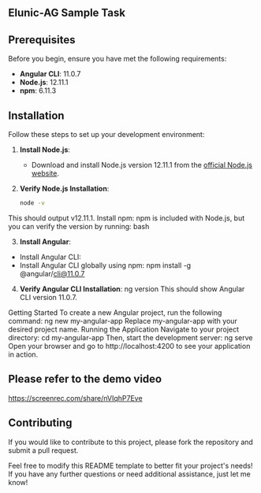 
## Elunic-AG Sample Task

## Prerequisites

Before you begin, ensure you have met the following requirements:

- **Angular CLI**: 11.0.7
- **Node.js**: 12.11.1
- **npm**: 6.11.3

## Installation

Follow these steps to set up your development environment:

1. **Install Node.js**:
   - Download and install Node.js version 12.11.1 from the [official Node.js website](https://nodejs.org/en/download/releases/).

2. **Verify Node.js Installation**:
   ```bash
   node -v
This should output v12.11.1.
Install npm:
npm is included with Node.js, but you can verify the version by running:
bash

 3. **Install Angular**:
   - Install Angular CLI:
   - Install Angular CLI globally using npm:
  npm install -g @angular/cli@11.0.7

   4. **Verify Angular CLI Installation**:
   ng version
   This should show Angular CLI version 11.0.7.

Getting Started
To create a new Angular project, run the following command:
ng new my-angular-app
Replace my-angular-app with your desired project name.
Running the Application
Navigate to your project directory:
cd my-angular-app
Then, start the development server:
ng serve
Open your browser and go to http://localhost:4200 to see your application in action.


## Please refer to the demo video
https://screenrec.com/share/nVIqhP7Eve


## Contributing
If you would like to contribute to this project, please fork the repository and submit a pull request.


Feel free to modify this README template to better fit your project's needs! If you have any further questions or need additional assistance, just let me know!

